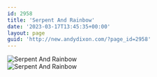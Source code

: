 ```yaml
---
id: 2958
title: 'Serpent And Rainbow'
date: '2023-03-17T13:45:35+00:00'
layout: page
guid: 'http://new.andydixon.com/?page_id=2958'
---
```


![Serpent And Rainbow](https://i0.wp.com/assets.g8x2.ldn.idrivee2-23.com/posters/Serpent%20And%20Rainbow%2001.jpg?w=1200&ssl=1 "Serpent And Rainbow")  
![Serpent And Rainbow](https://i0.wp.com/assets.g8x2.ldn.idrivee2-23.com/posters/Serpent%20And%20Rainbow%2002.jpg?w=1200&ssl=1 "Serpent And Rainbow")